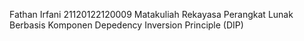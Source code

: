 Fathan Irfani
21120122120009
Matakuliah Rekayasa Perangkat Lunak Berbasis Komponen
Depedency Inversion Principle (DIP)
